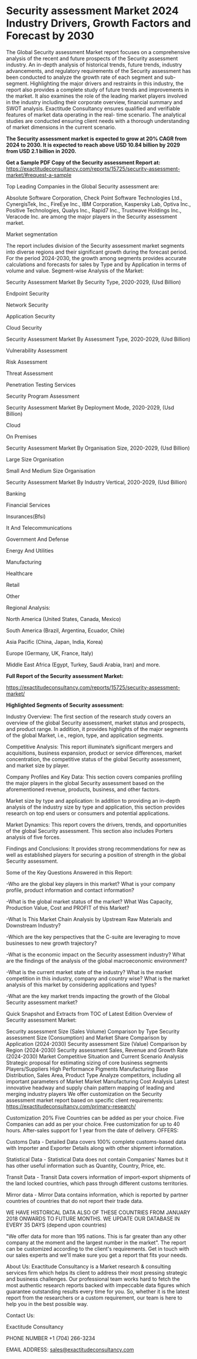 # Security assessment Market 2024 Industry Drivers, Growth Factors and Forecast by 2030

The Global Security assessment Market report focuses on a comprehensive analysis of the recent and future prospects of the Security assessment industry. An in-depth analysis of historical trends, future trends, industry advancements, and regulatory requirements of the Security assessment has been conducted to analyze the growth rate of each segment and sub-segment. Highlighting the major drivers and restraints in this industry, the report also provides a complete study of future trends and improvements in the market. It also examines the role of the leading market players involved in the industry including their corporate overview, financial summary and SWOT analysis. Exactitude Consultancy ensures qualified and verifiable features of market data operating in the real- time scenario. The analytical studies are conducted ensuring client needs with a thorough understanding of market dimensions in the current scenario.

**The Security assessment market is expected to grow at 20% CAGR from 2024 to 2030. It is expected to reach above USD 10.84 billion by 2029 from USD 2.1 billion in 2020.**

**Get a Sample PDF Copy of the Security assessment Report at:**
https://exactitudeconsultancy.com/reports/15725/security-assessment-market/#request-a-sample

Top Leading Companies in the Global Security assessment are:

Absolute Software Corporation, Check Point Software Technologies Ltd., CynergisTek, Inc., FireEye Inc., IBM Corporation, Kaspersky Lab, Optiva Inc., Positive Technologies, Qualys Inc., Rapid7 Inc., Trustwave Holdings Inc., Veracode Inc. are among the major players in the Security assessment market.

Market segmentation

The report includes division of the Security assessment market segments into diverse regions and their significant growth during the forecast period. For the period 2024-2030, the growth among segments provides accurate calculations and forecasts for sales by Type and by Application in terms of volume and value. Segment-wise Analysis of the Market:

Security Assessment Market By Security Type, 2020-2029, (Usd Billion)

Endpoint Security

Network Security

Application Security

Cloud Security

Security Assessment Market By Assessment Type, 2020-2029, (Usd Billion)

Vulnerability Assessment

Risk Assessment

Threat Assessment

Penetration Testing Services

Security Program Assessment

Security Assessment Market By Deployment Mode, 2020-2029, (Usd Billion)

Cloud

On Premises

Security Assessment Market By Organisation Size, 2020-2029, (Usd Billion)

Large Size Organisation

Small And Medium Size Organisation

Security Assessment Market By Industry Vertical, 2020-2029, (Usd Billion)

Banking

Financial Services

Insurances(Bfsi)

It And Telecommunications

Government And Defense

Energy And Utilities

Manufacturing

Healthcare

Retail

Other

Regional Analysis:

North America (United States, Canada, Mexico)

South America (Brazil, Argentina, Ecuador, Chile)

Asia Pacific (China, Japan, India, Korea)

Europe (Germany, UK, France, Italy)

Middle East Africa (Egypt, Turkey, Saudi Arabia, Iran) and more.

**Full Report of the Security assessment Market:**

https://exactitudeconsultancy.com/reports/15725/security-assessment-market/

**Highlighted Segments of Security assessment:**

Industry Overview: The first section of the research study covers an overview of the global Security assessment, market status and prospects, and product range. In addition, it provides highlights of the major segments of the global Market, i.e., region, type, and application segments.

Competitive Analysis: This report illuminate’s significant mergers and acquisitions, business expansion, product or service differences, market concentration, the competitive status of the global Security assessment, and market size by player.

Company Profiles and Key Data: This section covers companies profiling the major players in the global Security assessment based on the aforementioned revenue, products, business, and other factors.

Market size by type and application: In addition to providing an in-depth analysis of the industry size by type and application, this section provides research on top end users or consumers and potential applications.

Market Dynamics: This report covers the drivers, trends, and opportunities of the global Security assessment. This section also includes Porters analysis of five forces.

Findings and Conclusions: It provides strong recommendations for new as well as established players for securing a position of strength in the global Security assessment.

Some of the Key Questions Answered in this Report:

-Who are the global key players in this market? What is your company profile, product information and contact information?

-What is the global market status of the market? What Was Capacity, Production Value, Cost and PROFIT of this Market?

-What Is This Market Chain Analysis by Upstream Raw Materials and Downstream Industry?

-Which are the key perspectives that the C-suite are leveraging to move businesses to new growth trajectory?

-What is the economic impact on the Security assessment industry? What are the findings of the analysis of the global macroeconomic environment?

-What is the current market state of the industry? What is the market competition in this industry, company and country wise? What is the market analysis of this market by considering applications and types?

-What are the key market trends impacting the growth of the Global Security assessment market?

Quick Snapshot and Extracts from TOC of Latest Edition Overview of Security assessment Market:

Security assessment Size (Sales Volume) Comparison by Type
Security assessment Size (Consumption) and Market Share Comparison by Application (2024-2030)
Security assessment Size (Value) Comparison by Region (2024-2030)
Security assessment Sales, Revenue and Growth Rate (2024-2030)
Market Competitive Situation and Current Scenario Analysis
Strategic proposal for estimating sizing of core business segments
Players/Suppliers High Performance Pigments Manufacturing Base Distribution, Sales Area, Product Type
Analyze competitors, including all important parameters of Market
Market Manufacturing Cost Analysis
Latest innovative headway and supply chain pattern mapping of leading and merging industry players
We offer customization on the Security assessment market report based on specific client requirements:  https://exactitudeconsultancy.com/primary-research/

Customization 20%
Five Countries can be added as per your choice.
Five Companies can add as per your choice.
Free customization for up to 40 hours.
After-sales support for 1 year from the date of delivery.
OFFERS:

Customs Data - Detailed Data covers 100% complete customs-based data with Importer and Exporter Details along with other shipment information.

Statistical Data - Statistical Data does not contain Companies' Names but it has other useful information such as Quantity, Country, Price, etc.

Transit Data - Transit Data covers information of import-export shipments of the land locked countries, which pass through different customs territories.

Mirror data - Mirror Data contains information, which is reported by partner countries of countries that do not report their trade data.

WE HAVE HISTORICAL DATA ALSO OF THESE COUNTRIES FROM JANUARY 2018 ONWARDS TO FUTURE MONTHS. WE UPDATE OUR DATABASE IN EVERY 35 DAYS (depend upon countries)

"We offer data for more than 195 nations. This is far greater than any other company at the moment and the largest number in the market". The report can be customized according to
the client's requirements. Get in touch with our sales experts and we'll make sure you get a report that fits your needs.

About Us:
Exactitude Consultancy is a Market research & consulting services firm which helps its client to address their most pressing strategic and business challenges. Our professional team works hard to fetch the most authentic research reports backed with impeccable data figures which guarantee outstanding results every time for you. So, whether it is the latest report from the researchers or a custom requirement, our team is here to help you in the best possible way.

Contact Us:

Exactitude Consultancy

PHONE NUMBER +1 (704) 266-3234

EMAIL ADDRESS: sales@exactitudeconsultancy.com
